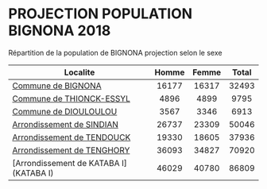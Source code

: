 # PROJECTION POPULATION BIGNONA 2018
	
Répartition de la population de BIGNONA projection selon le sexe
	
| Localite  | Homme | Femme | Total |
| --------- |:-----:|:-----:|:-----:|
| [Commune de BIGNONA](BIGNONA) | 16177 | 16317 | 32493 |
| [Commune de THIONCK-ESSYL](THIONCK-ESSYL) | 4896 | 4899 | 9795 |
| [Commune de DIOULOULOU](DIOULOULOU) | 3567 | 3346 | 6913 |
| [Arrondissement de SINDIAN](SINDIAN) | 26737 | 23309 | 50046 |
| [Arrondissement de TENDOUCK](TENDOUCK) | 19330 | 18605 | 37936 |
| [Arrondissement de TENGHORY](TENGHORY) | 36093 | 34827 | 70920 |
| [Arrondissement de KATABA I](KATABA I) | 46029 | 40780 | 86809 |
